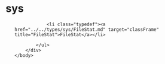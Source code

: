 <!DOCTYPE HTML PUBLIC "-//W3C//DTD HTML 4.01 Transitional//EN" "http://www.w3.org/tr/html4/loose.dtd">
<html>
	<head>
		<!-- Generated by chxdoc (build 752) on 2014-10-25 -->
		<title>Package sys Type List</title>
	</head>
	<body>
		<div class="onepackage" id="types-frame">
			<h1>sys</h1>
			<ul class="packages">

				<li class="typedef"><a href="../../types/sys/FileStat.md" target="classFrame" title="FileStat">FileStat</a></li>

			</ul>
		</div>
	</body>
</html>


